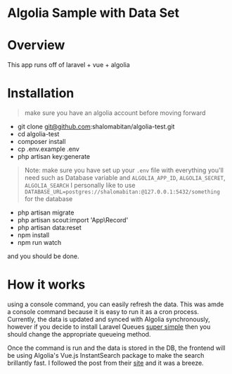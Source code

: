 # Algolia Sample with Data Set 


# Overview

This app runs off of laravel + vue + algolia

# Installation

> make sure you have an algolia account before moving forward

* git clone git@github.com:shalomabitan/algolia-test.git
* cd algolia-test
* composer install
* cp .env.example .env
* php artisan key:generate

> Note: make sure you have set up your `.env` file with everything you'll need
> such as Database variable and `ALGOLIA_APP_ID`, `ALGOLIA_SECRET`, `ALGOLIA_SEARCH`
> I personally like to use `DATABASE_URL=postgres://shalomabitan:@127.0.0.1:5432/something` for the database

* php artisan migrate
* php artisan scout:import 'App\Record'
* php artisan data:reset
* npm install
* npm run watch


and you should be done. 

# How it works

using a console command, you can easily refresh the data. This was amde a console command because it is easy to run it as a cron process. Currently, the data is updated and synced with Algolia synchronously, however if you decide to install Laravel Queues [super simple](https://laravel.com/docs/5.5/queries) then you should change the appropriate queueing method. 

Once the command is run and the data is stored in the DB, the frontend will be using Algolia's Vue.js InstantSearch package to make the search brillantly fast. I followed the post from their [site](https://www.algolia.com/doc/tutorials/getting-started/getting-started-with-laravel-scout-vuejs/) and it was a breeze.



